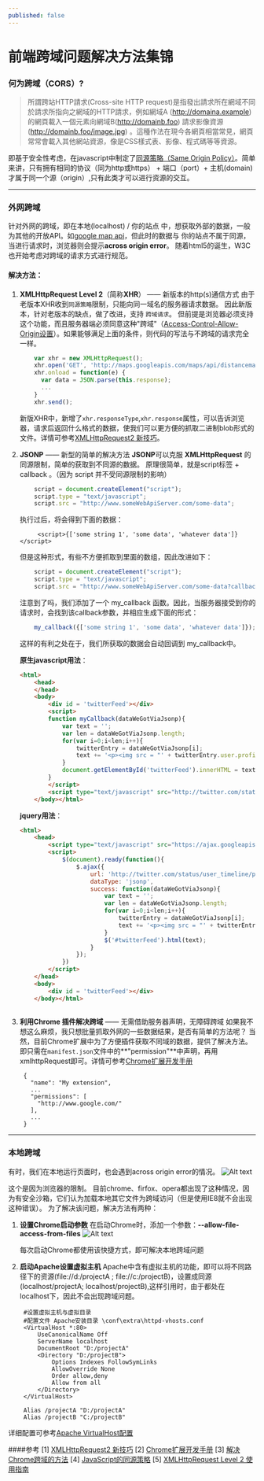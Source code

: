 ```yaml
---
published: false
---
```


前端跨域问题解决方法集锦
================

### 何为跨域（CORS）?
> 所謂跨站HTTP請求(Cross-site HTTP request)是指發出請求所在網域不同於請求所指向之網域的HTTP請求，例如網域A (http://domaina.example) 的網頁載入一個<img>元素向網域B(http://domainb.foo) 請求影像資源(http://domainb.foo/image.jpg) 。這種作法在現今各網頁相當常見，網頁常常會載入其他網站資源，像是CSS樣式表、影像、程式碼等等資源。

即基于安全性考虑，在javascript中制定了[同源策略（Same Origin Policy）](https://developer.mozilla.org/zh-CN/docs/Web/JavaScript/Same_origin_policy_for_JavaScript)。简单来讲，只有拥有相同的协议（同为http或https） + 端口（port）+ 主机(domain) 才属于同一个源（origin）,只有此类才可以进行资源的交互。

------------------

### 外网跨域
针对外网的跨域，即在本地(localhost) / 你的站点 中，想获取外部的数据，一般为其他的开放API。如[google map api](https://developers.google.com/maps/?hl=zh-cn)，但此时的数据与 你的站点不属于同源，当进行请求时，浏览器则会提示**across origin error**。
随着html5的诞生，W3C也开始考虑对跨域的请求方式进行规范。
#### 解决方法：
1. **XMLHttpRequest Level 2**（简称**XHR**） —— 新版本的http(s)通信方式
    由于老版本XHR收到`同源策略`限制，只能向同一域名的服务器请求数据。
    因此新版本，针对老版本的缺点，做了改进，支持 `跨域请求`。
    但前提是浏览器必须支持这个功能，而且服务器端必须同意这种"跨域"（[Access-Control-Allow-Origin设置](https://dvcs.w3.org/hg/cors/raw-file/tip/Overview.html)）。如果能够满足上面的条件，则代码的写法与不跨域的请求完全一样。
    
    ``` javascript
        var xhr = new XMLHttpRequest();
        xhr.open('GET', 'http://maps.googleapis.com/maps/api/distancematrix/json');
        xhr.onload = function(e) {
          var data = JSON.parse(this.response);
          ...
        }
        xhr.send();
    ```
    新版XHR中，新增了`xhr.responseType`,`xhr.response`属性，可以告诉浏览器，请求后返回什么格式的数据，使我们可以更方便的抓取二进制blob形式的文件。详情可参考[XMLHttpRequest2 新技巧](http://www.html5rocks.com/zh/tutorials/file/xhr2/)。

2. **JSONP** —— 新型的简单的解决方法
    **JSONP**可以克服 **XMLHttpRequest** 的同源限制，简单的获取到不同源的数据。
    原理很简单，就是script标签 + callback 。（因为 script 并不受同源限制的影响）
    
    ``` javascript
        script = document.createElement("script");
        script.type = "text/javascript";
        script.src = "http://www.someWebApiServer.com/some-data";
    ```
    执行过后，将会得到下面的数据：
    
            <script>{['some string 1', 'some data', 'whatever data']}</script>
    
    但是这种形式，有些不方便抓取到里面的数组，因此改进如下：
    
    ``` javascript
        script = document.createElement("script");
        script.type = "text/javascript";
        script.src = "http://www.someWebApiServer.com/some-data?callback=my_callback";
    ```
    注意到了吗，我们添加了一个 my_callback 函数。因此，当服务器接受到你的请求时，会找到该callback参数，并相应生成下面的形式：
    
    ``` javascript
        my_callback({['some string 1', 'some data', 'whatever data']});
    ```
    这样的有利之处在于，我们所获取的数据会自动回调到 my_callback中。
    
    **原生javascript用法**：
    
    ``` html
    <html>
        <head>
        </head>
        <body>
            <div id = 'twitterFeed'></div>
            <script>
            function myCallback(dataWeGotViaJsonp){
                var text = '';
                var len = dataWeGotViaJsonp.length;
                for(var i=0;i<len;i++){
                    twitterEntry = dataWeGotViaJsonp[i];
                    text += '<p><img src = "' + twitterEntry.user.profile_image_url_https +'"/>' + twitterEntry['text'] + '</p>'
                }
                document.getElementById('twitterFeed').innerHTML = text;
            }
            </script>
            <script type="text/javascript" src="http://twitter.com/status/user_timeline/padraicb.json?count=10&callback=myCallback"></script>
        </body></html>
    
    ```
    
    **jquery用法**：
    
    ``` html
    <html>
        <head>
            <script type="text/javascript" src="https://ajax.googleapis.com/ajax/libs/jquery/1.6.2/jquery.min.js"></script>
            <script>
                $(document).ready(function(){
                    $.ajax({
                        url: 'http://twitter.com/status/user_timeline/padraicb.json?count=10',
                        dataType: 'jsonp',
                        success: function(dataWeGotViaJsonp){
                            var text = '';
                            var len = dataWeGotViaJsonp.length;
                            for(var i=0;i<len;i++){
                                twitterEntry = dataWeGotViaJsonp[i];
                                text += '<p><img src = "' + twitterEntry.user.profile_image_url_https +'"/>' + twitterEntry['text'] + '</p>'
                            }
                            $('#twitterFeed').html(text);
                        }
                    });
                })
            </script>
        </head>
        <body>
            <div id = 'twitterFeed'></div>
        </body></html>
            
    ```

3. **利用Chrome 插件解决跨域** —— 无需借助服务器声明，无障碍跨域
    如果我不想这么麻烦，我只想批量抓取外网的一些数据结果，是否有简单的方法呢？
    当然，目前Chrome扩展中为了方便插件获取不同域的数据，提供了解决方法。
    即只需在`manifest.json`文件中的**"permission"**中声明，再用xmlhttpRequest即可。详情可参考[Chrome扩展开发手册](http://open.chrome.360.cn/html/dev_xhr.html)


        {
          "name": "My extension",
          ...
          "permissions": [
            "http://www.google.com/"
          ],
          ...
        }

-----------------

### 本地跨域
有时，我们在本地运行页面时，也会遇到across origin error的情况。
![Alt text](./2014-05-12_204749.jpg)

这个是因为浏览器的限制。 目前chrome、firfox、opera都出现了这种情况，因为有安全沙箱，它们认为加载本地其它文件为跨域访问（但是使用IE8就不会出现这种错误）。
为了解决该问题，解决方法有两种：
1. **设置Chrome启动参数**
    在启动Chrome时，添加一个参数：**--allow-file-access-from-files**
    ![Alt text](./2014-05-12_205659.jpg)

    每次启动Chrome都使用该快捷方式，即可解决本地跨域问题
2. **启动Apache设置虚拟主机**
    Apache中含有虚拟主机的功能，即可以将不同路径下的资源(file://d:/projectA ; file://c:/projectB)，设置成同源(localhost/projectA; localhost/projectB),这样引用时，由于都处在 localhost下，因此不会出现跨域问题。

        
        #设置虚拟主机与虚拟目录  
        #配置文件 Apache安装目录 \conf\extra\httpd-vhosts.conf
        <VirtualHost *:80>
            UseCanonicalName Off
            ServerName localhost
            DocumentRoot "D:/projectA"
            <Directory "D:/projectB">
        	    Options Indexes FollowSymLinks
        	    AllowOverride None
        	    Order allow,deny
        	    Allow from all
        	</Directory>
        </VirtualHost>
        
        Alias /projectA "D:/projectA"   
        Alias /projectB "C:/projectB"

详细配置可参考[Apache VirtualHost配置](http://httpd.apache.org/docs/2.2/zh-cn/vhosts/)


####参考
[1] [XMLHttpRequest2 新技巧](http://www.html5rocks.com/zh/tutorials/file/xhr2/)
[2] [Chrome扩展开发手册](http://open.chrome.360.cn/html/dev_xhr.html)
[3] [解决Chrome跨域的方法](http://hi.baidu.com/qf_soft/item/01a3bcda48ee7cca1a72b486)
[4] [JavaScript的同源策略](https://developer.mozilla.org/zh-CN/docs/Web/JavaScript/Same_origin_policy_for_JavaScript)
[5] [XMLHttpRequest Level 2 使用指南](http://www.ruanyifeng.com/blog/2012/09/xmlhttprequest_level_2.html)